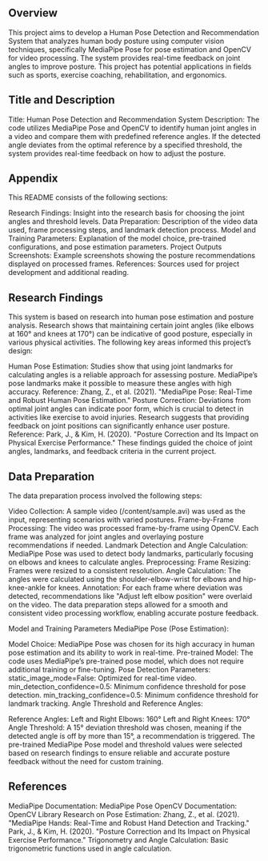 
## Overview
This project aims to develop a Human Pose Detection and Recommendation System that analyzes human body posture using computer vision techniques, specifically MediaPipe Pose for pose estimation and OpenCV for video processing. The system provides real-time feedback on joint angles to improve posture. This project has potential applications in fields such as sports, exercise coaching, rehabilitation, and ergonomics.
## Title and Description
Title: Human Pose Detection and Recommendation System
Description: The code utilizes MediaPipe Pose and OpenCV to identify human joint angles in a video and compare them with predefined reference angles. If the detected angle deviates from the optimal reference by a specified threshold, the system provides real-time feedback on how to adjust the posture.
## Appendix
This README consists of the following sections:

Research Findings: Insight into the research basis for choosing the joint angles and threshold levels.
Data Preparation: Description of the video data used, frame processing steps, and landmark detection process.
Model and Training Parameters: Explanation of the model choice, pre-trained configurations, and pose estimation parameters.
Project Outputs Screenshots: Example screenshots showing the posture recommendations displayed on processed frames.
References: Sources used for project development and additional reading.


## Research Findings
This system is based on research into human pose estimation and posture analysis. Research shows that maintaining certain joint angles (like elbows at 160° and knees at 170°) can be indicative of good posture, especially in various physical activities. The following key areas informed this project’s design:

Human Pose Estimation: Studies show that using joint landmarks for calculating angles is a reliable approach for assessing posture. MediaPipe’s pose landmarks make it possible to measure these angles with high accuracy.
Reference: Zhang, Z., et al. (2021). "MediaPipe Pose: Real-Time and Robust Human Pose Estimation."
Posture Correction: Deviations from optimal joint angles can indicate poor form, which is crucial to detect in activities like exercise to avoid injuries. Research suggests that providing feedback on joint positions can significantly enhance user posture.
Reference: Park, J., & Kim, H. (2020). "Posture Correction and Its Impact on Physical Exercise Performance."
These findings guided the choice of joint angles, landmarks, and feedback criteria in the current project.


## Data Preparation

The data preparation process involved the following steps:

Video Collection: A sample video (/content/sample.avi) was used as the input, representing scenarios with varied postures.
Frame-by-Frame Processing: The video was processed frame-by-frame using OpenCV. Each frame was analyzed for joint angles and overlaying posture recommendations if needed.
Landmark Detection and Angle Calculation: MediaPipe Pose was used to detect body landmarks, particularly focusing on elbows and knees to calculate angles.
Preprocessing:
Frame Resizing: Frames were resized to a consistent resolution.
Angle Calculation: The angles were calculated using the shoulder-elbow-wrist for elbows and hip-knee-ankle for knees.
Annotation: For each frame where deviation was detected, recommendations like "Adjust left elbow position" were overlaid on the video.
The data preparation steps allowed for a smooth and consistent video processing workflow, enabling accurate posture feedback.

Model and Training Parameters
MediaPipe Pose (Pose Estimation):

Model Choice: MediaPipe Pose was chosen for its high accuracy in human pose estimation and its ability to work in real-time.
Pre-trained Model: The code uses MediaPipe’s pre-trained pose model, which does not require additional training or fine-tuning.
Pose Detection Parameters:
static_image_mode=False: Optimized for real-time video.
min_detection_confidence=0.5: Minimum confidence threshold for pose detection.
min_tracking_confidence=0.5: Minimum confidence threshold for landmark tracking.
Angle Threshold and Reference Angles:

Reference Angles:
Left and Right Elbows: 160°
Left and Right Knees: 170°
Angle Threshold: A 15° deviation threshold was chosen, meaning if the detected angle is off by more than 15°, a recommendation is triggered.
The pre-trained MediaPipe Pose model and threshold values were selected based on research findings to ensure reliable and accurate posture feedback without the need for custom training.
## References
MediaPipe Documentation: MediaPipe Pose
OpenCV Documentation: OpenCV Library
Research on Pose Estimation:
Zhang, Z., et al. (2021). "MediaPipe Hands: Real-Time and Robust Hand Detection and Tracking."
Park, J., & Kim, H. (2020). "Posture Correction and Its Impact on Physical Exercise Performance."
Trigonometry and Angle Calculation: Basic trigonometric functions used in angle calculation.